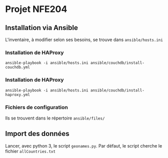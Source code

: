 # Projet NFE204

## Installation via Ansible

L'inventaire, à modifier selon ses besoins, se trouve dans `ansible/hosts.ini`

### Installation de HAProxy

```shell
ansible-playbook -i ansible/hosts.ini ansible/couchdb/install-couchdb.yml
```

### Installation de HAProxy

```shell
ansible-playbook -i ansible/hosts.ini ansible/couchdb/install-haproxy.yml
```

### Fichiers de configuration

Ils se trouvent dans le répertoire `ansible/files/`

## Import des données

Lancer, avec python 3, le script `geonames.py`. Par défaut, le script cherche le fichier `allCountries.txt`